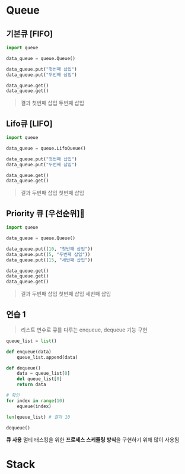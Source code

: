 # Queue

## 기본큐 [FIFO]
```python
import queue

data_queue = queue.Queue()

data_queue.put("첫번째 삽입")
data_queue.put("두번째 삽입")

data_queue.get()
data_queue.get()
```

> 결과 
> 첫번째 삽입
> 두번째 삽입 


## Lifo큐 [LIFO]
```python
import queue

data_queue = queue.LifoQueue()

data_queue.put("첫번째 삽입")
data_queue.put("두번째 삽입")

data_queue.get()
data_queue.get()
```

> 결과 
> 두번째 삽입 
> 첫번째 삽입

## Priority 큐 [우선순위]
```python
import queue

data_queue = queue.Queue()

data_queue.put((10, "첫번째 삽입"))
data_queue.put((5, "두번째 삽입"))
data_queue.put((15, "세번째 삽입"))

data_queue.get()
data_queue.get()
data_queue.get()
```

> 결과 
> 두번째 삽입 
> 첫번째 삽입
> 세번째 삽입

## 연습 1

> 리스트 변수로 큐를 다루는 enqueue, dequeue 기능 구현

```PYTHON
queue_list = list()

def enqueue(data)
	queue_list.append(data)

def dequeue()
	data = queue_list[0]
	del queue_list[0]
	return data

# 확인
for index in range(10)
	equeue(index)

len(queue_list) # 결과 10 

dequeue()
```



**큐 사용**
멀티 태스킹을 위한 **프로세스 스케쥴링 방식**을 구현하기 위해 많이 사용됨

# Stack


